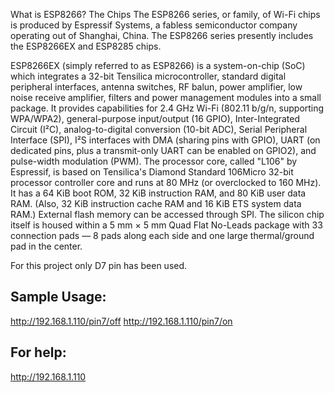 What is ESP8266?
The Chips
The ESP8266 series, or family, of Wi-Fi chips is produced by Espressif Systems, 
a fabless semiconductor company operating out of Shanghai, China.
The ESP8266 series presently includes the ESP8266EX and ESP8285 chips.

ESP8266EX (simply referred to as ESP8266) is a system-on-chip (SoC) which integrates a 32-bit Tensilica microcontroller, 
standard digital peripheral interfaces, antenna switches, RF balun, power amplifier, low noise receive amplifier, 
filters and power management modules into a small package. 
It provides capabilities for 2.4 GHz Wi-Fi (802.11 b/g/n, supporting WPA/WPA2),
general-purpose input/output (16 GPIO), Inter-Integrated Circuit (I²C), 
analog-to-digital conversion (10-bit ADC), Serial Peripheral Interface (SPI),
I²S interfaces with DMA (sharing pins with GPIO), UART 
(on dedicated pins, plus a transmit-only UART can be enabled on GPIO2), 
and pulse-width modulation (PWM). The processor core, called "L106" by Espressif, 
is based on Tensilica's Diamond Standard 106Micro 32-bit processor controller core and runs at 80 MHz 
(or overclocked to 160 MHz). It has a 64 KiB boot ROM, 32 KiB instruction RAM, and 80 KiB user data RAM. 
(Also, 32  KiB instruction cache RAM and 16 KiB ETS system data RAM.) External flash memory can be accessed through SPI.
The silicon chip itself is housed within a 5 mm × 5 mm Quad Flat No-Leads package with 33 connection pads —
8 pads along each side and one large thermal/ground pad in the center.


For this project only D7 pin has been used.

Sample Usage:
-------------------------------------
http://192.168.1.110/pin7/off
http://192.168.1.110/pin7/on

For help:
------------------
http://192.168.1.110
